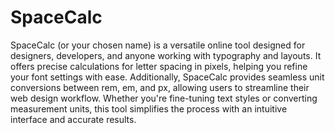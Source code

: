 <h1>SpaceCalc</h1>
SpaceCalc (or your chosen name) is a versatile online tool designed for designers, developers, and anyone working with typography and layouts. It offers precise calculations for letter spacing in pixels, helping you refine your font settings with ease. Additionally, SpaceCalc provides seamless unit conversions between rem, em, and px, allowing users to streamline their web design workflow. Whether you're fine-tuning text styles or converting measurement units, this tool simplifies the process with an intuitive interface and accurate results.
